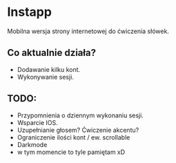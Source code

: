 # Instapp

Mobilna wersja strony internetowej do ćwiczenia słówek.

## Co aktualnie działa?

- Dodawanie kilku kont.
- Wykonywanie sesji.

## TODO:

- Przypomnienia o dziennym wykonaniu sesji.
- Wsparcie IOS.
- Uzupełnianie głosem? Ćwiczenie akcentu?
- Ograniczenie ilości kont / ew. scrollable
- Darkmode
- w tym momencie to tyle pamiętam xD
